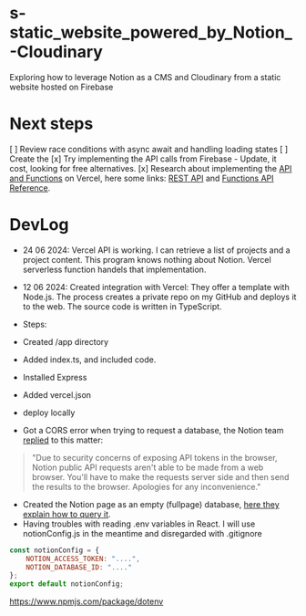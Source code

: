 # s-static_website_powered_by_Notion_-Cloudinary
Exploring how to leverage Notion as a CMS and Cloudinary from a static website hosted on Firebase

# Next steps
[ ] Review race conditions with async await and handling loading states
[ ] Create the
[x] Try implementing the API calls from Firebase - Update, it cost, looking for free alternatives.
[x] Research about implementing the [API and Functions](https://youtu.be/yLMODEUPJdU?si=YQ2nGSrJl3VbVOGo) on Vercel, here some links: [REST API](https://vercel.com/docs/rest-api) and [Functions API Reference](https://vercel.com/docs/functions/functions-api-reference).

# DevLog
- 24 06 2024: Vercel API is working. I can retrieve a list of projects and a project content. This program knows nothing about Notion. Vercel serverless function handels that implementation.
- 12 06 2024: Created integration with Vercel: They offer a template with Node.js. The process creates a private repo on my GitHub and deploys it to the web. The source code is written in TypeScript.

- Steps:
- Created /app directory
- Added index.ts, and included code.
- Installed Express
- Added vercel.json
- deploy locally

- Got a CORS error when trying to request a database, the Notion team [replied](https://github.com/makenotion/notion-sdk-js/issues/458#issuecomment-1743915685) to this matter:
>"Due to security concerns of exposing API tokens in the browser, Notion public API requests aren't able to be made from a web browser. You'll have to make the requests server side and then send the results to the browser. Apologies for any inconvenience."
- Created the Notion page as an empty (fullpage) database, [here they explain how to query it](https://developers.notion.com/reference/retrieve-a-database).
- Having troubles with reading .env variables in React. I will use notionConfig.js in the meantime and disregarded with .gitignore
```javascript
const notionConfig = {
    NOTION_ACCESS_TOKEN: "....",
    NOTION_DATABASE_ID: "...."
};
export default notionConfig;
```
https://www.npmjs.com/package/dotenv


